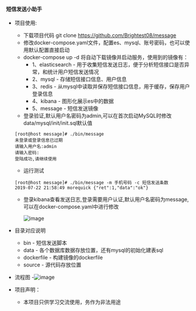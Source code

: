 #### 短信发送小助手

- 项目使用:
    - 下载项目代码 git clone https://github.com/Brightest08/message
    - 修改docker-compose.yaml文件，配置es、mysql、账号密码，也可以使用默认配置直接启动
    - docker-compose up -d 将自动下载镜像并启动服务，使用到的镜像有：
        - 1、elasticsearch - 用于收集短信发送日志，便于分析短信接口是否异常，和统计用户短信发送情况
        - 2、mysql - 存储短信接口信息、用户信息
        - 3、redis - 从mysql中读取并保存短信接口信息，用于缓存，保存用户登录信息
        - 4、kibana - 图形化展示es中的数据
        - 5、message - 短信发送镜像
    - 登录验证,默认用户名密码为admin,可以在首次启动MySQL时修改data/mysql/init/init.sql默认值
    ```
    [root@host message]# ./bin/message
    未登录或登录信息已过期
    请输入用户名:admin
    请输入密码:
    登陆成功,请继续使用
    ```
    - 运行测试 
    ```
    [root@host message]# ./bin/message -m 手机号码 -c 短信发送条数
    2019-07-22 21:58:49 morequick {"ret":1,"data":"ok"}
    ```
    - 登录kibana查看发送日志,登录需要用户认证,默认用户名密码为message,可以在docker-compose.yaml中进行修改
    
      ![image](https://github.com/Brightest08/test/blob/master/kibana.png)
	
- 目录对应说明
  - bin - 短信发送脚本
  - data - 各个数据库数据存放位置，还有mysql的初始化建表sql
  - dockerfile - 构建镜像的dockerfile
  - source - 源代码存放位置
  
- 流程图
  -![image](https://github.com/Brightest08/test/blob/master/process.png)

- 项目声明：
  - 本项目只供学习交流使用，务作为非法用途
